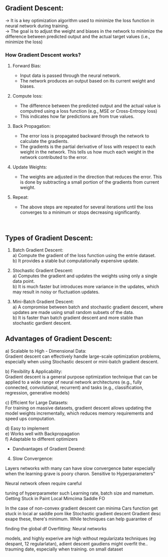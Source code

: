 ## Gradient Descent:<br>

-> It is a key optimization algorithm used to minimize the loss function in neural network during training.<br>
-> The goal is to adjust the weight and biases in the network to minimize the difference between predicted output and the actual target values (i.e., minimize the loss)<br>

### How Gradient Descent works?
1) Forward Bias:<br>
    - Input data is passed through the neural network.
    - The network produces an output based on its current weight and biases.

2) Compute loss:<br>
    - The difference between the predicted output and the actual value is computred using a loss function (e.g., MSE or Cross-Entropy loss)
    - This indicates how far predictions are from true values.

3) Back Propagation:<br>
    - The error loss is propagated backward through the network to calculate the gradients.
    - The gradients is the partial derivative of loss with respect to each weight in the network. This tells us how much each weight in the network contributed to the error.
  
4) Update Weights:<br>
    - The weights are adjusted in the direction that reduces the error. This is done by subtracting a small portion of the gradients from current weight.

5) Repeat:<br>
    - The above steps are repeated for several iterations until the loss converges to a minimum or stops decreasing significantly.
  
<br>

## Types of Gradient Descent:
1) Batch Gradient Descent:<br>
    a) Compute the gradient of the loss function using the entrie dataset.<br>
    b) It provides a stable but computationally expensive update.<br>

2) Stochastic Gradient Descent:<br>
    a) Computes the gradient and updates the weights using only a single data point.<br>
    b) It is much faster but introduces more variance in the updates, which may result in noisy or fluctuation updates.<br>

3) Mini-Batch Gradient Descent:<br>
    a) A compromise between batch and stochastic gradient descent, where updates are made using small random subsets of the data.<br>
    b) It is faster than batch gradient descent and more stable than stochastic gardient descent.<br>
   
## Advantages of Gradient Descent:
a) Scalable to High - Dimensional Data:<br>
Gradient descent can effectively handle large-scale optimization problems, especially when using Stochastic descent or mini-batch gradient descent.<br>

b) Flexibility & Applicability:<br>
Gradient descent is a general purpose optimization technique that can be applied to a wide range of neural network architectures (e.g., fully connected, convolutional, recurrent) and tasks (e.g., classification, regression, generative models)<br>

c) Efficient for Large Datasets:<br>
For training on massive datasets, gradient descent allows updating the model weights incrementally, which reduces memory requirements and speed ups computation.<br>

d) Easy to implement<br>
e) Works well with Backpropagation<br>
f) Adaptable to different optimizers<br>

+ Dandvantages of Gradient Dexend:

4) Slow Convergence:

Layers networks with many can have slow convergence bater especially when the learning grave is poory charon. Sensitive to Hyperparameters"

Neural network ofeen require careful

tuning of hyperparameter such Learning rate, batch size and mametum. Getting Stuck in Paint Local Mimcima Saddle FO

In the case of non-convex gradient descent can minima Cars function get stuck in local ar saddle pom like Stochastic gradient descent Gradient desc exape these, there's minimum. While techniques can help guarantee of

finding the global df Overfitting: Neural networks

models, and highly experive are high without regularizata techniques (eg despant, 12 regularlatan), adient descent gaudiens might overfit the.. trauming date, especially when training. on small dataset



